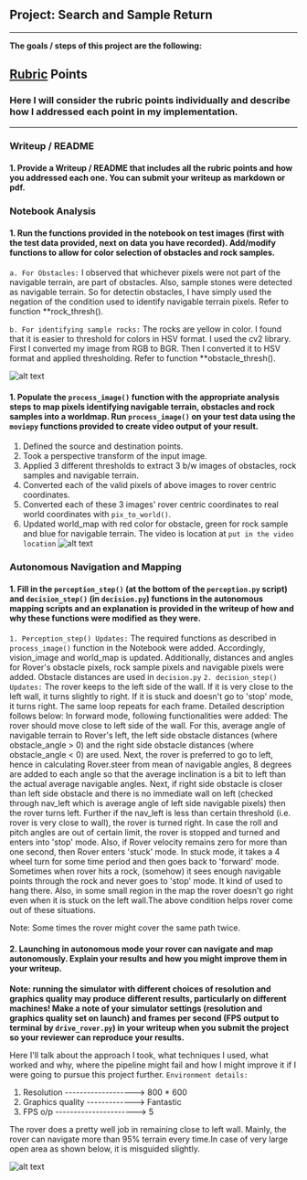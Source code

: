 ## Project: Search and Sample Return

---


**The goals / steps of this project are the following:**  

[//]: # (Image References)

[image1]: ./misc/rover_image.jpg
[image2]: ./calibration_images/example_grid1.jpg
[image3]: ./calibration_images/example_rock1.jpg 

## [Rubric](https://review.udacity.com/#!/rubrics/916/view) Points
### Here I will consider the rubric points individually and describe how I addressed each point in my implementation.  

---
### Writeup / README

#### 1. Provide a Writeup / README that includes all the rubric points and how you addressed each one.  You can submit your writeup as markdown or pdf.  


### Notebook Analysis
#### 1. Run the functions provided in the notebook on test images (first with the test data provided, next on data you have recorded). Add/modify functions to allow for color selection of obstacles and rock samples.
`a. For Obstacles:` I observed that whichever pixels were not part of the navigable terrain, are part of obstacles. Also, sample stones were detected as navigable terrain. So for detectin obstacles, I have simply used the negation of the condition used to identify navigable terrain pixels. Refer to function **rock_thresh().

`b. For identifying sample rocks:` The rocks are yellow in color. I found that it is easier to threshold for colors in HSV format. I used the cv2 library. First I converted my image from RGB to BGR. Then I converted it to HSV format and applied thresholding. Refer to function **obstacle_thresh().

![alt text][image1]

#### 1. Populate the `process_image()` function with the appropriate analysis steps to map pixels identifying navigable terrain, obstacles and rock samples into a worldmap.  Run `process_image()` on your test data using the `moviepy` functions provided to create video output of your result. 
1. Defined the source and destination points.
2. Took a perspective transform of the input image.
3. Applied 3 different thresholds to extract 3 b/w images of obstacles, rock samples and navigable terrain.
4. Converted each of the valid pixels of above images to rover centric coordinates.
5. Converted each of these 3 images' rover centric coordinates to real world coordinates with `pix_to_world()`.
6. Updated world_map with red color for obstacle, green for rock sample and blue for navigable terrain.
The video is location at `put in the video location`
![alt text][image2]
### Autonomous Navigation and Mapping

#### 1. Fill in the `perception_step()` (at the bottom of the `perception.py` script) and `decision_step()` (in `decision.py`) functions in the autonomous mapping scripts and an explanation is provided in the writeup of how and why these functions were modified as they were.
`1. Perception_step() Updates:`
The required functions as described in `process_image()` function in the Notebook were added. Accordingly, vision_image and world_map is updated. Additionally, distances and angles for Rover's obstacle pixels, rock sample pixels and navigable pixels were added. Obstacle distances are used in `decision.py`
`2. decision_step() Updates:`
The rover keeps to the left side of the wall. If it is very close to the left wall, it turns slightly to right. If it is stuck and doesn't go to 'stop' mode, it turns right. The same loop repeats for each frame.
Detailed description follows below:
In forward mode, following functionalities were added:
The rover should move close to left side of the wall. For this, average angle of navigable terrain to Rover's left, the left side obstacle distances (where obstacle_angle > 0) and the right side obstacle distances (where obstacle_angle < 0) are used.
Next, the rover is preferred to go to left, hence in calculating Rover.steer from mean of navigable angles, 8 degrees are added to each angle so that the average inclination is a bit to left than the actual average navigable angles.
Next, if right side obstacle is closer than left side obstacle and there is no immediate wall on left (checked through nav_left which is average angle of left side navigable pixels) then the rover turns left.
Further if the nav_left is less than certain threshold (i.e. rover is very close to wall), the rover is turned right.
In case the roll and pitch angles are out of certain limit, the rover is stopped and turned and enters into 'stop' mode.
Also, if Rover velocity remains zero for more than one second, then Rover enters 'stuck' mode. In stuck mode, it takes a 4 wheel turn for some time period and then goes back to 'forward' mode.
Sometimes when rover hits a rock, (somehow) it sees enough navigable points through the rock and never goes to 'stop' mode. It kind of used to hang there. Also, in some small region in the map the rover doesn't go right even when it is stuck on the left wall.The above condition helps rover come out of these situations.

Note: Some times the rover might cover the same path twice.

#### 2. Launching in autonomous mode your rover can navigate and map autonomously.  Explain your results and how you might improve them in your writeup.  

**Note: running the simulator with different choices of resolution and graphics quality may produce different results, particularly on different machines!  Make a note of your simulator settings (resolution and graphics quality set on launch) and frames per second (FPS output to terminal by `drive_rover.py`) in your writeup when you submit the project so your reviewer can reproduce your results.**

Here I'll talk about the approach I took, what techniques I used, what worked and why, where the pipeline might fail and how I might improve it if I were going to pursue this project further.
`Environment details:`
1. Resolution -------------------> 800 * 600
2. Graphics quality -------------> Fantastic
3. FPS o/p ----------------------> 5

The rover does a pretty well job in remaining close to left wall. Mainly, the rover can navigate more than 95% terrain every time.In case of very large open area as shown below, it is misguided slightly.

![alt text][image3]


